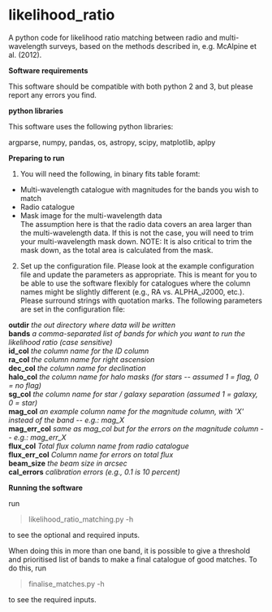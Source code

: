 # likelihood_ratio
A python code for likelihood ratio matching between radio and multi-wavelength surveys, based on the methods described in, e.g. McAlpine et al. (2012).

**Software requirements**

This software should be compatible with both python 2 and 3, but please report any errors you find.

**python libraries**

This software uses the following python libraries:

argparse, numpy, pandas, os, astropy, scipy, matplotlib, aplpy

**Preparing to run**

1. You will need the following, in binary fits table foramt:  

- Multi-wavelength catalogue with magnitudes for the bands you wish to match  
- Radio catalogue  
- Mask image for the multi-wavelength data  
The assumption here is that the radio data covers an area larger than the multi-wavelength data. If this is not the case, you will need to trim your multi-wavelength mask down. NOTE: It is also critical to trim the mask down, as the total area is calculated from the mask. 

2. Set up the configuration file. Please look at the example configuration file and update the parameters as appropriate. This is meant for you to be able to use the software flexibly for catalogues where the column names might be slightly different (e.g., RA vs. ALPHA_J2000, etc.). Please surround strings with quotation marks. The following parameters are set in the configuration file:

**outdir**          *the out directory where data will be written*  
**bands**             *a comma-separated list of bands for which you want to run the likelihood ratio (case sensitive)*  
**id_col**            *the column name for the ID column*  
**ra_col**            *the column name for right ascension*  
**dec_col**           *the column name for declination*  
**halo_col**          *the column name for halo masks (for stars -- assumed 1 = flag, 0 = no flag)*  
**sg_col**             *the column name for star / galaxy separation (assumed 1 = galaxy, 0 = star)*  
**mag_col**           *an example column name for the magnitude column, with 'X' instead of the band -- e.g.: mag_X*  
**mag_err_col**       *same as mag_col but for the errors on the magnitude column -- e.g.: mag_err_X*  
**flux_col**          *Total flux column name from radio catalogue*  
**flux_err_col**      *Column name for errors on total flux*  
**beam_size**         *the beam size in arcsec*  
**cal_errors**        *calibration errors (e.g., 0.1 is 10 percent)*


**Running the software**

run  
> likelihood_ratio_matching.py -h  

to see the optional and required inputs.

When doing this in more than one band, it is possible to give a threshold and prioritised list of bands to make a final catalogue of good matches.  To do this, run  

> finalise_matches.py -h  

to see the required inputs.
